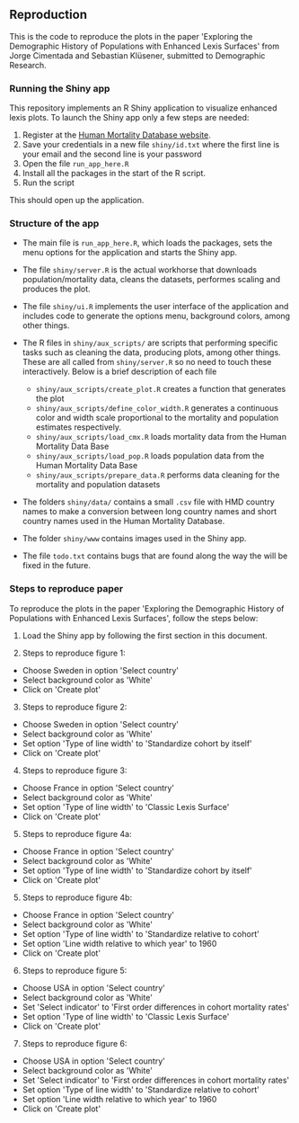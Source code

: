 ## Reproduction

This is the code to reproduce the plots in the paper 'Exploring the Demographic History of Populations with Enhanced Lexis Surfaces' from Jorge Cimentada and Sebastian Klüsener, submitted to Demographic Research.

### Running the Shiny app

This repository implements an R Shiny application to visualize enhanced lexis plots. To launch the Shiny app only a few steps are needed:

1) Register at the [Human Mortality Database website](https://www.mortality.org/mp/auth.pl).
2) Save your credentials in a new file `shiny/id.txt` where the first line is your email and the second line is your password
1) Open the file `run_app_here.R`
2) Install all the packages in the start of the R script.
3) Run the script

This should open up the application.

### Structure of the app

- The main file is `run_app_here.R`, which loads the packages, sets the menu options for the application and starts the Shiny app.

- The file `shiny/server.R` is the actual workhorse that downloads population/mortality data, cleans the datasets, performes scaling and produces the plot.

- The file `shiny/ui.R` implements the user interface of the application and includes code to generate the options menu, background colors, among other things.

- The R files in `shiny/aux_scripts/` are scripts that performing specific tasks such as cleaning the data, producing plots, among other things. These are all called from `shiny/server.R` so no need to touch these interactively. Below is a brief description of each file
  + `shiny/aux_scripts/create_plot.R` creates a function that generates the plot
  + `shiny/aux_scripts/define_color_width.R` generates a continuous color and width scale proportional to the mortality and population estimates respectively.
  + `shiny/aux_scripts/load_cmx.R` loads mortality data from the Human Mortality Data Base
  + `shiny/aux_scripts/load_pop.R` loads population data from the Human Mortality Data Base
  + `shiny/aux_scripts/prepare_data.R` performs data cleaning for the mortality and population datasets
  
- The folders `shiny/data/` contains a small `.csv` file with HMD country names to make a conversion between long country names and short country names used in the Human Mortality Database.

- The folder `shiny/www` contains images used in the Shiny app.

- The file `todo.txt` contains bugs that are found along the way the will be fixed in the future.

### Steps to reproduce paper

To reproduce the plots in the paper 'Exploring the Demographic History of Populations with Enhanced Lexis Surfaces', follow the steps below:

1) Load the Shiny app by following the first section in this document.

2) Steps to reproduce figure 1:
  + Choose Sweden in option 'Select country'
  + Select background color as 'White'
  + Click on 'Create plot'

3) Steps to reproduce figure 2:
  + Choose Sweden in option 'Select country'
  + Select background color as 'White'
  + Set option 'Type of line width' to 'Standardize cohort by itself'
  + Click on 'Create plot'

4) Steps to reproduce figure 3:
  + Choose France in option 'Select country'
  + Select background color as 'White'
  + Set option 'Type of line width' to 'Classic Lexis Surface'
  + Click on 'Create plot'
  
5) Steps to reproduce figure 4a:
  + Choose France in option 'Select country'
  + Select background color as 'White'
  + Set option 'Type of line width' to 'Standardize cohort by itself'
  + Click on 'Create plot'
  
5) Steps to reproduce figure 4b:
  + Choose France in option 'Select country'
  + Select background color as 'White'
  + Set option 'Type of line width' to 'Standardize relative to cohort'
  + Set option 'Line width relative to which year' to 1960
  + Click on 'Create plot'
  
6) Steps to reproduce figure 5:
  + Choose USA in option 'Select country'
  + Select background color as 'White'
  + Set 'Select indicator' to 'First order differences in cohort mortality rates'
  + Set option 'Type of line width' to 'Classic Lexis Surface'
  + Click on 'Create plot'

7) Steps to reproduce figure 6:
  + Choose USA in option 'Select country'
  + Select background color as 'White'
  + Set 'Select indicator' to 'First order differences in cohort mortality rates'
  + Set option 'Type of line width' to 'Standardize relative to cohort'
  + Set option 'Line width relative to which year' to 1960
  + Click on 'Create plot'
